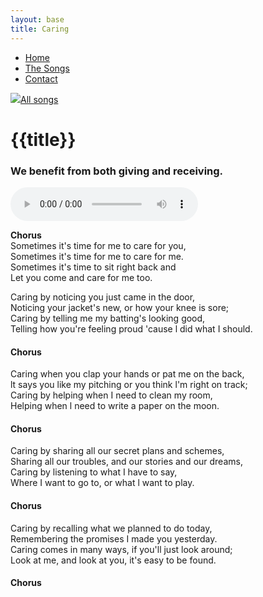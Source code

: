 ```yaml
---
layout: base
title: Caring
---
```


<nav>
    <ul class="nav">
      <li><a href="/">Home</a></li>
      <li class="active"><a href="/the-songs/">The Songs</a></li>
      <li><a href="/contact">Contact</a></li>
    </ul>
</nav>


<div class="block">
<a href="/the-songs"><img src="/img/arrow-left.svg"></a><a href="/the-songs">All songs</a>
</div>

<h1 class="song-title2">{{title}}</h1>

### We benefit from both giving and receiving. ###

<div>
    <audio controls="">
      <source src="/music/caring.mp3" type="audio/mpeg">
      Your browser does not support the audio element.
    </audio>
  </div>

<span class="lyrics">
<span class="chorus">

**Chorus**<br />
Sometimes it's time for me to care for you,<br />
Sometimes it's time for me to care for me.<br />
Sometimes it's time to sit right back and<br />
Let you come and care for me too.

</span>

Caring by noticing you just came in the door,<br />
Noticing your jacket's new, or how your knee is sore;<br />
Caring by telling me my batting's looking good,<br />
Telling how you're feeling proud 'cause l did what I should.<br />


#### Chorus

Caring when you clap your hands or pat me on the back,<br />
lt says you like my pitching or you think l'm right on track;<br />
Caring by helping when I need to clean my room,<br />
Helping when l need to write a paper on the moon.<br />

#### Chorus

Caring by sharing all our secret plans and schemes,<br />
Sharing all our troubles, and our stories and our dreams,<br />
Caring by listening to what I have to say,<br />
Where I want to go to, or what l want to play.<br />

#### Chorus

Caring by recalling what we planned to do today,<br />
Remembering the promises I made you yesterday.<br />
Caring comes in many ways, if you'll just look around;<br />
Look at me, and look at you, it's easy to be found.<br />

#### Chorus

</span>